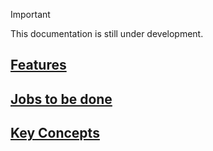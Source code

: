 > [!IMPORTANT]
> This documentation is still under development.

## [Features](/features.html)
## [Jobs to be done](/jobs/index.html)
## [Key Concepts](/concepts/index.html)
